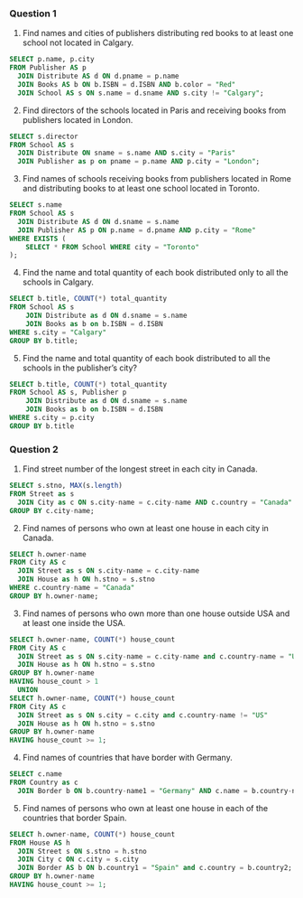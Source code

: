 ### Question 1

1. Find names and cities of publishers distributing red books to at least one school not located in Calgary.

```sql
SELECT p.name, p.city
FROM Publisher AS p
  JOIN Distribute AS d ON d.pname = p.name
  JOIN Books AS b ON b.ISBN = d.ISBN AND b.color = "Red"
  JOIN School AS s ON s.name = d.sname AND s.city != "Calgary";
```

2. Find directors of the schools located in Paris and receiving books from publishers located in London.

```sql
SELECT s.director
FROM School AS s
  JOIN Distribute ON sname = s.name AND s.city = "Paris"
  JOIN Publisher as p on pname = p.name AND p.city = "London";
```

3. Find names of schools receiving books from publishers located in Rome and distributing books to at least one school located in Toronto.

```sql
SELECT s.name
FROM School AS s
  JOIN Distribute AS d ON d.sname = s.name
  JOIN Publisher AS p ON p.name = d.pname AND p.city = "Rome"
WHERE EXISTS (
	SELECT * FROM School WHERE city = "Toronto"
);
```

4. Find the name and total quantity of each book distributed only to all the schools in Calgary.

```sql
SELECT b.title, COUNT(*) total_quantity
FROM School AS s
	JOIN Distribute as d ON d.sname = s.name
	JOIN Books as b on b.ISBN = d.ISBN
WHERE s.city = "Calgary"
GROUP BY b.title;
```

5. Find the name and total quantity of each book distributed to all the schools in the publisher’s city?

```sql
SELECT b.title, COUNT(*) total_quantity
FROM School AS s, Publisher p
	JOIN Distribute as d ON d.sname = s.name
	JOIN Books as b on b.ISBN = d.ISBN
WHERE s.city = p.city
GROUP BY b.title
```

### Question 2

1. Find street number of the longest street in each city in Canada.

```sql
SELECT s.stno, MAX(s.length)
FROM Street as s
  JOIN City as c ON s.city-name = c.city-name AND c.country = "Canada"
GROUP BY c.city-name;
```

2. Find names of persons who own at least one house in each city in Canada.

```sql
SELECT h.owner-name
FROM City AS c
  JOIN Street as s ON s.city-name = c.city-name
  JOIN House as h ON h.stno = s.stno
WHERE c.country-name = "Canada"
GROUP BY h.owner-name;

```

3. Find names of persons who own more than one house outside USA and at least one inside the
USA.

```sql
SELECT h.owner-name, COUNT(*) house_count
FROM City AS c
  JOIN Street as s ON s.city-name = c.city-name and c.country-name = "US"
  JOIN House as h ON h.stno = s.stno
GROUP BY h.owner-name
HAVING house_count > 1
  UNION
SELECT h.owner-name, COUNT(*) house_count
FROM City AS c
  JOIN Street as s ON s.city = c.city and c.country-name != "US"
  JOIN House as h ON h.stno = s.stno
GROUP BY h.owner-name
HAVING house_count >= 1;
```

4. Find names of countries that have border with Germany.

```sql
SELECT c.name
FROM Country as c
  JOIN Border b ON b.country-name1 = "Germany" AND c.name = b.country-name2;
```

5. Find names of persons who own at least one house in each of the countries that border Spain.

```sql
SELECT h.owner-name, COUNT(*) house_count
FROM House AS h
  JOIN Street s ON s.stno = h.stno
  JOIN City c ON c.city = s.city
  JOIN Border AS b ON b.country1 = "Spain" and c.country = b.country2;
GROUP BY h.owner-name
HAVING house_count >= 1;
```
